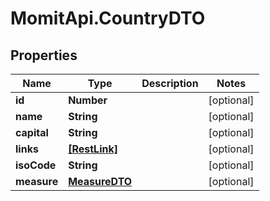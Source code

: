 # MomitApi.CountryDTO

## Properties
Name | Type | Description | Notes
------------ | ------------- | ------------- | -------------
**id** | **Number** |  | [optional] 
**name** | **String** |  | [optional] 
**capital** | **String** |  | [optional] 
**links** | [**[RestLink]**](RestLink.md) |  | [optional] 
**isoCode** | **String** |  | [optional] 
**measure** | [**MeasureDTO**](MeasureDTO.md) |  | [optional] 


